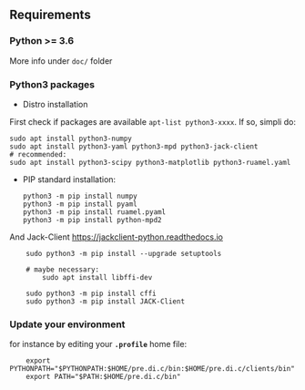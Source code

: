 ## Requirements

### Python >= 3.6

More info under `doc/` folder

### Python3 packages

- Distro installation

First check if packages are available `apt-list python3-xxxx`. If so, simpli do:

```
sudo apt install python3-numpy 
sudo apt install python3-yaml python3-mpd python3-jack-client
# recommended:
sudo apt install python3-scipy python3-matplotlib python3-ruamel.yaml
```

- PIP standard installation:

    ```
    python3 -m pip install numpy
    python3 -m pip install pyaml
    python3 -m pip install ruamel.pyaml
    python3 -m pip install python-mpd2
    ```

And Jack-Client
https://jackclient-python.readthedocs.io

```
    sudo python3 -m pip install --upgrade setuptools
    
    # maybe necessary:
        sudo apt install libffi-dev
    
    sudo python3 -m pip install cffi
    sudo python3 -m pip install JACK-Client
```

### Update your environment

for instance by editing your **`.profile`** home file:

```
    export PYTHONPATH="$PYTHONPATH:$HOME/pre.di.c/bin:$HOME/pre.di.c/clients/bin"
    export PATH="$PATH:$HOME/pre.di.c/bin"
```
